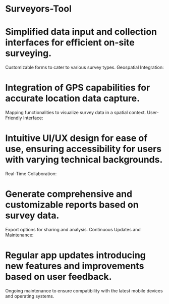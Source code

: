 # Surveyors-Tool

# Simplified data input and collection interfaces for efficient on-site surveying.
Customizable forms to cater to various survey types.
Geospatial Integration:

# Integration of GPS capabilities for accurate location data capture.
Mapping functionalities to visualize survey data in a spatial context.
User-Friendly Interface:

# Intuitive UI/UX design for ease of use, ensuring accessibility for users with varying technical backgrounds.
Real-Time Collaboration:
 
# Generate comprehensive and customizable reports based on survey data.
Export options for sharing and analysis.
Continuous Updates and Maintenance:

# Regular app updates introducing new features and improvements based on user feedback.
Ongoing maintenance to ensure compatibility with the latest mobile devices and operating systems.

